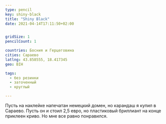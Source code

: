 ```yaml
---
type: pencil
key: shiny-black
title: "Shiny Black"
date: 2021-04-14T17:11:50+02:00


gridSize: 1
pencilCount: 1

countries: Босния и Герцеговина
cities: Сараево
latlng: 43.858555, 18.417345
geo: BIH

tags:
  - без резинки
  - заточенный
  - круглый

---
```


Пусть на наклейке напечатан немецкий домен, но карандаш я купил в Сараево. Пусть он и стоил 2,5 евро, но пластиковый бриллиант на конце приклеен криво. Но мне все равно понравился.

